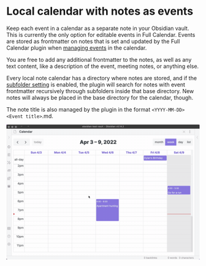 # Local calendar with notes as events

Keep each event in a calendar as a separate note in your Obsidian vault. This is currently the only option for editable events in Full Calendar. Events are stored as frontmatter on notes that is set and updated by the Full Calendar plugin when [managing events](../events/manage.md) in the calendar.

You are free to add any additional frontmatter to the notes, as well as any text content, like a description of the event, meeting notes, or anything else.

Every local note calendar has a directory where notes are stored, and if the [subfolder setting](../settings/subfolders.md) is enabled, the plugin will search for notes with event frontmatter recursively through subfolders inside that base directory. New notes will always be placed in the base directory for the calendar, though.

The note title is also managed by the plugin in the format `<YYYY-MM-DD> <Event title>`.md.

![Add calendar](../assets/add-calendar-source.gif)
